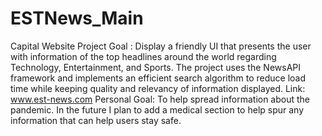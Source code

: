 # ESTNews_Main
Capital Website Project
Goal : Display a friendly UI that presents the user with information of the top headlines around the world regarding Technology, Entertainment, and Sports. The project uses the 
NewsAPI framework and implements an efficient search algorithm to reduce load time while keeping quality and relevancy of information displayed. 
Link: www.est-news.com
Personal Goal: To help spread information about the pandemic. In the future I plan to add a medical section to help spur any information that can help users stay safe.
